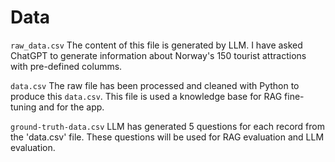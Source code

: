 # Data

`raw_data.csv`
The content of this file is generated by LLM. I have asked ChatGPT to generate information about Norway's 150 tourist attractions with pre-defined columms.

`data.csv`
The raw file has been processed and cleaned with Python to produce this `data.csv`. This file is used a knowledge base for RAG fine-tuning and for the app.

`ground-truth-data.csv`
LLM has generated 5 questions for each record from the 'data.csv' file. These questions will be used for RAG evaluation and LLM evaluation.
